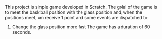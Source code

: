 This project is simple game developed in Scratch.
The golal of the game is to meet the basktball position with the glass position and, when the positions meet, um receive 1 point and some events are dispatched to:
1. Change the glass position more fast
The game has a duration of 60 seconds.

